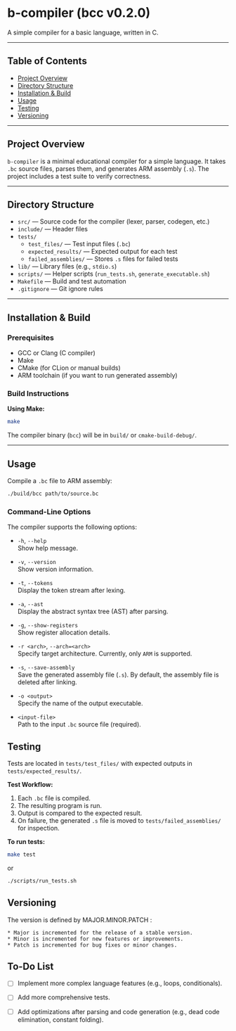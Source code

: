 # b-compiler (bcc v0.2.0)

A simple compiler for a basic language, written in C.

---

## Table of Contents

- [Project Overview](#project-overview)
- [Directory Structure](#directory-structure)
- [Installation & Build](#installation--build)
- [Usage](#usage)
- [Testing](#testing)
- [Versioning](#versioning)

---

## Project Overview

`b-compiler` is a minimal educational compiler for a simple language. It takes `.bc` source files, parses them, and generates ARM assembly (`.s`). The project includes a test suite to verify correctness.

---

## Directory Structure

- `src/` — Source code for the compiler (lexer, parser, codegen, etc.)
- `include/` — Header files
- `tests/`
    - `test_files/` — Test input files (`.bc`)
    - `expected_results/` — Expected output for each test
    - `failed_assemblies/` — Stores `.s` files for failed tests
- `lib/` — Library files (e.g., `stdio.s`)
- `scripts/` — Helper scripts (`run_tests.sh`, `generate_executable.sh`)
- `Makefile` — Build and test automation
- `.gitignore` — Git ignore rules

---

## Installation & Build

### Prerequisites

- GCC or Clang (C compiler)
- Make
- CMake (for CLion or manual builds)
- ARM toolchain (if you want to run generated assembly)

### Build Instructions

**Using Make:**
```bash
make
```

The compiler binary (`bcc`) will be in `build/` or `cmake-build-debug/`.

---

## Usage

Compile a `.bc` file to ARM assembly:

```bash
./build/bcc path/to/source.bc
```

### Command-Line Options

The compiler supports the following options:

- `-h`, `--help`  
  Show help message. 

- `-v`, `--version`  
  Show version information.

- `-t`, `--tokens`  
  Display the token stream after lexing.

- `-a`, `--ast`  
  Display the abstract syntax tree (AST) after parsing.

- `-g`, `--show-registers`  
  Show register allocation details.

- `-r <arch>`, `--arch=<arch>`  
  Specify target architecture. Currently, only `ARM` is supported.

- `-s`, `--save-assembly`  
  Save the generated assembly file (`.s`). By default, the assembly file is deleted after linking.

- `-o <output>`  
  Specify the name of the output executable.

- `<input-file>`  
  Path to the input `.bc` source file (required).

## Testing

Tests are located in `tests/test_files/` with expected outputs in `tests/expected_results/`.

**Test Workflow:**
1. Each `.bc` file is compiled.
2. The resulting program is run.
3. Output is compared to the expected result.
4. On failure, the generated `.s` file is moved to `tests/failed_assemblies/` for inspection.

**To run tests:**

```bash
make test
```

or

```bash
./scripts/run_tests.sh
```

## Versioning
The version is defined by MAJOR.MINOR.PATCH :
```plaintext
* Major is incremented for the release of a stable version.
* Minor is incremented for new features or improvements.
* Patch is incremented for bug fixes or minor changes.
```

## To-Do List
- [ ] Implement more complex language features (e.g., loops, conditionals).
- [ ] Add more comprehensive tests.
- [ ] Add optimizations after parsing and code generation (e.g., dead code elimination, constant folding).



